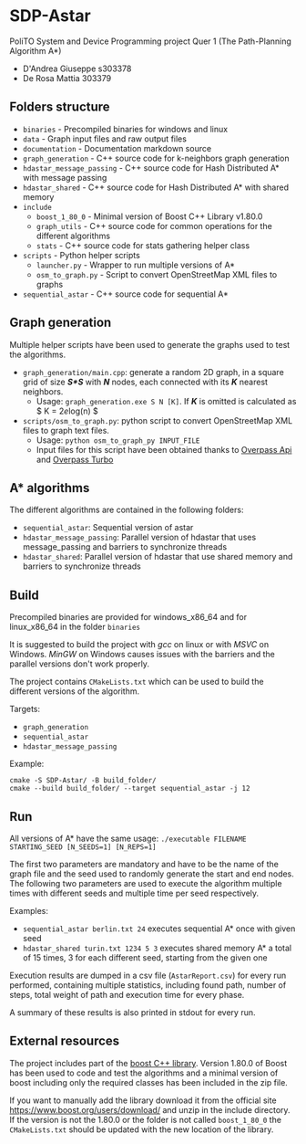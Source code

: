# SDP-Astar

PoliTO System and Device Programming project Quer 1 (The Path-Planning Algorithm A*)

- D'Andrea Giuseppe s303378
- De Rosa Mattia 303379

## Folders structure

- `binaries` - Precompiled binaries for windows and linux
- `data` - Graph input files and raw output files
- `documentation` - Documentation markdown source
- `graph_generation` - C++ source code for k-neighbors graph generation
- `hdastar_message_passing` - C++ source code for Hash Distributed A* with message passing
- `hdastar_shared` - C++ source code for Hash Distributed A* with shared memory
- `include`
  - `boost_1_80_0` - Minimal version of Boost C++ Library v1.80.0
  - `graph_utils` - C++ source code for common operations for the different algorithms
  - `stats` - C++ source code for stats gathering helper class
- `scripts` - Python helper scripts
  - `launcher.py` - Wrapper to run multiple versions of A*
  - `osm_to_graph.py` - Script to convert OpenStreetMap XML files to graphs
- `sequential_astar` - C++ source code for sequential A*

## Graph generation

Multiple helper scripts have been used to generate the graphs used to test the algorithms.

- `graph_generation/main.cpp`: generate a random 2D graph, in a square grid of size ___S*S___ with __*N*__ nodes, each connected with its __*K*__ nearest neighbors.
  - Usage: `graph_generation.exe S N [K]`. If __*K*__ is omitted is calculated as $ K = 2*e*log(n) $
- `scripts/osm_to_graph.py`: python script to convert OpenStreetMap XML files to graph text files.
  - Usage: `python osm_to_graph_py INPUT_FILE`
  - Input files for this script have been obtained thanks to [Overpass Api](https://wiki.openstreetmap.org/wiki/Overpass_API) and [Overpass Turbo](https://overpass-turbo.eu/)

## A* algorithms

The different algorithms are contained in the following folders:

- `sequential_astar`: Sequential version of astar
- `hdastar_message_passing`: Parallel version of hdastar that uses message_passing and barriers to synchronize threads 
- `hdastar_shared`: Parallel version of hdastar that use shared memory and barriers to synchronize threads

## Build

Precompiled binaries are provided for windows_x86_64 and for linux_x86_64 in the folder `binaries`

It is suggested to build the project with _gcc_ on linux or with _MSVC_ on Windows. _MinGW_ on Windows causes issues with the barriers and the parallel versions don't work properly.

The project contains `CMakeLists.txt` which can be used to build the different versions of the algorithm.

Targets:
- `graph_generation`
- `sequential_astar`
- `hdastar_message_passing`

Example:
```
cmake -S SDP-Astar/ -B build_folder/
cmake --build build_folder/ --target sequential_astar -j 12
```

## Run

All versions of A* have the same usage: `./executable FILENAME STARTING_SEED [N_SEEDS=1] [N_REPS=1]`

The first two parameters are mandatory and have to be the name of the graph file and the seed used to randomly generate the start and end nodes. The following two parameters are used to execute the algorithm multiple times with different seeds and multiple time per seed respectively.

Examples:
- `sequential_astar berlin.txt 24` executes sequential A* once with given seed
- `hdastar_shared turin.txt 1234 5 3` executes shared memory A* a total of 15 times, 3 for each different seed, starting from the given one

Execution results are dumped in a csv file (`AstarReport.csv`) for every run performed, containing multiple statistics, including found path, number of steps, total weight of path and execution time for every phase.

A summary of these results is also printed in stdout for every run.

## External resources

The project includes part of the [boost C++ library](https://www.boost.org/). Version 1.80.0 of Boost has been used to code and test the algorithms and a minimal version of boost including only the required classes has been included in the zip file.

If you want to manually add the library download it from the official site https://www.boost.org/users/download/ and unzip in the include directory. If the version is not the 1.80.0 or the folder is not called `boost_1_80_0` the `CMakeLists.txt` should be updated with the new location of the library.
